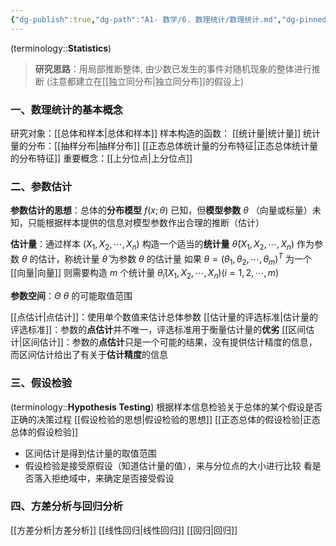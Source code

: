 ```yaml
---
{"dg-publish":true,"dg-path":"A1- 数学/6. 数理统计/数理统计.md","dg-pinned":true,"permalink":"/A1- 数学/6. 数理统计/数理统计/","pinned":true,"dgPassFrontmatter":true,"noteIcon":"","created":"2024-05-21T15:20:28.000+08:00","updated":"2025-06-03T18:47:37.000+08:00"}
---
```


(terminology::**Statistics**)

>**研究思路**：用局部推断整体, 由少数已发生的事件对随机现象的整体进行推断 (注意都建立在[[独立同分布\|独立同分布]]的假设上)
### 一、数理统计的基本概念
研究对象：[[总体和样本\|总体和样本]]
样本构造的函数： [[统计量\|统计量]]
统计量的分布：[[抽样分布\|抽样分布]]
[[正态总体统计量的分布特征\|正态总体统计量的分布特征]]
重要概念：[[上分位点\|上分位点]]

### 二、参数估计
**参数估计的思想**：总体的**分布模型** $f(x;\theta)$ 已知，但**模型参数** $\theta$ （向量或标量）未知，只能根据样本提供的信息对模型参数作出合理的推断（估计）

**估计量**：通过样本 $(X_{1},X_{2},\cdots,X_{n})$ 构造一个适当的**统计量** $\hat{\theta}(X_{1},X_{2},\cdots,X_{n})$ 作为参数 $\theta$ 的估计，称统计量 $\hat{\theta}$ 为参数 $\theta$ 的估计量
	如果 $\theta=(\theta_{1},\theta_{2},\cdots,\theta_{m})^{T}$ 为一个[[向量\|向量]]
	则需要构造 $m$ 个统计量 $\hat{\theta}_{i}(X_{1},X_{2},\cdots,X_{n})(i=1,2,\cdots,m)$
	
**参数空间**：$\Theta$    $\theta$ 的可能取值范围

[[点估计\|点估计]]：使用单个数值来估计总体参数
[[估计量的评选标准\|估计量的评选标准]]：参数的**点估计**并不唯一，评选标准用于衡量估计量的**优劣**
[[区间估计\|区间估计]]：参数的**点估计**只是一个可能的结果，没有提供估计精度的信息，而区间估计给出了有关于**估计精度**的信息

### 三、假设检验
(terminology::**Hypothesis Testing**)
根据样本信息检验关于总体的某个假设是否正确的决策过程
[[假设检验的思想\|假设检验的思想]]
[[正态总体的假设检验\|正态总体的假设检验]]

- 区间估计是得到估计量的取值范围
- 假设检验是接受原假设（知道估计量的值），来与分位点的大小进行比较
	看是否落入拒绝域中，来确定是否接受假设

### 四、方差分析与回归分析
[[方差分析\|方差分析]]
[[线性回归\|线性回归]]
[[回归\|回归]]

